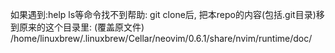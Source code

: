 如果遇到:help ls等命令找不到帮助:
		git clone后,  把本repo的内容(包括.git目录)移到原来的这个目录里: (覆盖原文件)
		/home/linuxbrew/.linuxbrew/Cellar/neovim/0.6.1/share/nvim/runtime/doc/
